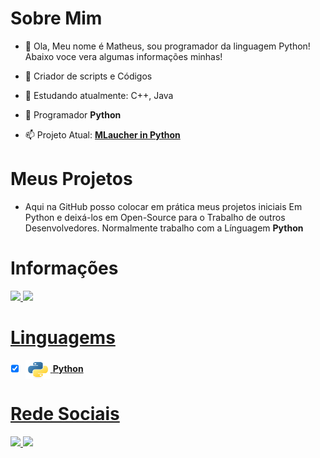 # Sobre Mim
  
- 👋 Ola, Meu nome é Matheus, sou programador da linguagem Python! Abaixo voce vera
algumas informações minhas!

- 👀 Criador de scripts e Códigos

- 📖 Estudando atualmente: C++, Java

- 🐍 Programador **Python**

- 📫 Projeto Atual: **[MLaucher in Python](github.com/MatheusTgamerPro/MLaucher)**

# Meus Projetos
- Aqui na GitHub posso colocar em prática meus projetos iniciais
Em Python e deixá-los em Open-Source para o Trabalho de outros
Desenvolvedores. Normalmente trabalho com a Línguagem **Python**

# Informações
<div>
  <a href="https://github.com/MatheusTGamerPro">
  <img height="160em" src="https://github-readme-stats.vercel.app/api?username=matheustgamerpro&show_icons=true&theme=dark&include_all_commits=true&count_private=true"/>
  <img height="120em" src="https://github-readme-stats.vercel.app/api/top-langs/?username=matheustgamerpro&layout=compact&langs_count=7&theme=dark"/>
</div>
  
# Linguagems
- [x] <img align="center" alt="MatheusTGP" height="30" width="40" src="https://raw.githubusercontent.com/devicons/devicon/master/icons/python/python-original.svg"> **Python**
  
# Rede Sociais
<a href="https://www.youtube.com/channel/UC_-uuuZbY0AAt9CViNzvc-Q" target="_blank"><img src="https://img.shields.io/badge/YouTube-FF0000?style=for-the-badge&logo=youtube&logoColor=white" target="_blank"> <a href = "matheustgpcontato@gmail.com"><img src="https://img.shields.io/badge/-Gmail-%23333?style=for-the-badge&logo=gmail&logoColor=white" target="_blank"></a>
